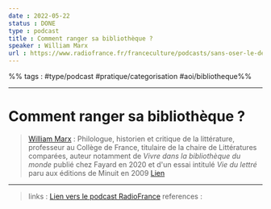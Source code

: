 ```yaml
---
date : 2022-05-22
status : DONE
type : podcast
title : Comment ranger sa bibliothèque ?
speaker : William Marx
url : https://www.radiofrance.fr/franceculture/podcasts/sans-oser-le-demander/comment-ranger-sa-bibliotheque-4337523
---
```


%% tags : #type/podcast #pratique/categorisation #aoi/bibliotheque%%

---

Comment ranger sa bibliothèque ?
===
> [William Marx](https://fr.wikipedia.org/wiki/William_Marx) : Philologue, historien et critique de la littérature, professeur au Collège de France, titulaire de la chaire de Littératures comparées, auteur notamment de _Vivre dans la bibliothèque du monde_ publié chez Fayard en 2020 et d'un essai intitulé _Vie du lettré_ paru aux éditions de Minuit en 2009
> [Lien](https://www.radiofrance.fr/franceculture/podcasts/sans-oser-le-demander/comment-ranger-sa-bibliotheque-4337523)

---
> links : [Lien vers le podcast RadioFrance](https://www.radiofrance.fr/franceculture/podcasts/sans-oser-le-demander/comment-ranger-sa-bibliotheque-4337523)
> references : 
